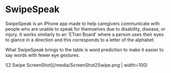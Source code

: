 # SwipeSpeak

SwipeSpeak is an iPhone app made to help caregivers communicate with people who
are unable to speak for themselves due to disability, disease, or injury.  It
works similarly to an 'ETran Board' where a person uses their eyes to glance in
a direction and this corresponds to a letter of the alphabet.

What SwipeSpeak brings to the table is word prediction to make it easier to say
words with fewer eye gestures.

![2 Swipe ScreenShot](/media/ScreenShot2Swipe.png | width=100)
